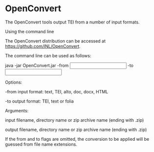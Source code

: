 # OpenConvert


The OpenConvert tools output TEI from a number of input formats. 

Using the command line

The OpenConvert distribution can be accessed at https://github.com/INL/OpenConvert.

The command line can be used as follows:

 java -jar OpenConvert.jar -from <input format> -to <output format> <input> <output>
 
Options:

-from 	input format: text, TEI, alto, doc, docx, HTML

-to	output format: TEI, text or folia

Arguments:

input	filename, directory name or zip archive name (ending with .zip)

output	filename, directory name or zip archive name (ending with .zip)


If the from and to flags are omitted, the conversion to be applied will be guessed from file name extensions. 
